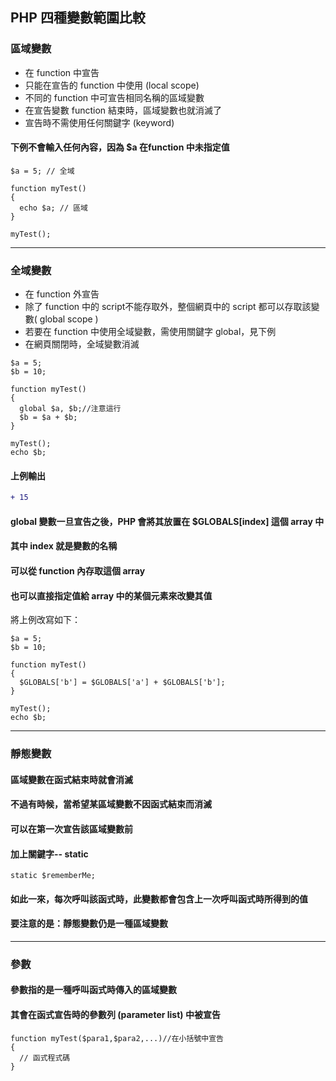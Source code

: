 ## PHP 四種變數範圍比較

### 區域變數
* 在 function 中宣告
* 只能在宣告的 function 中使用 (local scope)
* 不同的 function 中可宣告相同名稱的區域變數
* 在宣告變數 function 結束時，區域變數也就消滅了
* 宣告時不需使用任何關鍵字 (keyword)
#### 下例不會輸入任何內容，因為 $a 在function 中未指定值
```
$a = 5; // 全域

function myTest()
{
  echo $a; // 區域
}

myTest();
```

***

### 全域變數
* 在 function 外宣告
* 除了 function 中的 script不能存取外，整個網頁中的 script 都可以存取該變數( global scope )
* 若要在 function 中使用全域變數，需使用關鍵字 global，見下例
* 在網頁關閉時，全域變數消滅
```
$a = 5;
$b = 10;

function myTest()
{
  global $a, $b;//注意這行
  $b = $a + $b;
}

myTest();
echo $b;
```
#### 上例輸出
```diff
+ 15
```
#### global 變數一旦宣告之後，PHP 會將其放置在 $GLOBALS[index] 這個 array 中
#### 其中 index 就是變數的名稱
#### 可以從 function 內存取這個 array
#### 也可以直接指定值給 array 中的某個元素來改變其值
將上例改寫如下：
```
$a = 5;
$b = 10;

function myTest()
{
  $GLOBALS['b'] = $GLOBALS['a'] + $GLOBALS['b'];
}

myTest();
echo $b;
```

***

### 靜態變數
#### 區域變數在函式結束時就會消滅
#### 不過有時候，當希望某區域變數不因函式結束而消滅
#### 可以在第一次宣告該區域變數前
#### 加上關鍵字-- static
```
static $rememberMe;
```
#### 如此一來，每次呼叫該函式時，此變數都會包含上一次呼叫函式時所得到的值
#### 要注意的是：靜態變數仍是一種區域變數

***

### 參數
#### 參數指的是一種呼叫函式時傳入的區域變數
#### 其會在函式宣告時的參數列 (parameter list) 中被宣告
```
function myTest($para1,$para2,...)//在小括號中宣告
{
  // 函式程式碼
}
```

